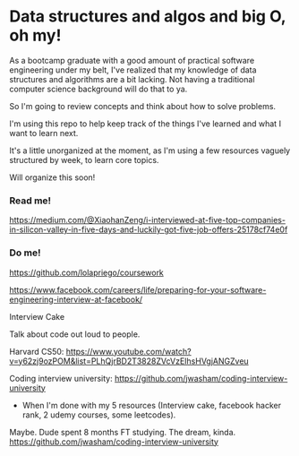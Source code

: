 # Data structures and algos and big O, oh my! 
As a bootcamp graduate with a good amount of practical software engineering under my belt, I've realized that my knowledge of data structures and algorithms are a bit lacking. Not having a traditional computer science background will do that to ya. 

So I'm going to review concepts and think about how to solve problems. 

I'm using this repo to help keep track of the things I've learned and what I want to learn next. 

It's a little unorganized at the moment, as I'm using a few resources vaguely structured by week, to learn core topics.

Will organize this soon! 

### Read me!
https://medium.com/@XiaohanZeng/i-interviewed-at-five-top-companies-in-silicon-valley-in-five-days-and-luckily-got-five-job-offers-25178cf74e0f


### Do me! 
https://github.com/lolapriego/coursework

https://www.facebook.com/careers/life/preparing-for-your-software-engineering-interview-at-facebook/

Interview Cake

Talk about code out loud to people.

Harvard CS50: https://www.youtube.com/watch?v=y62zj9ozPOM&list=PLhQjrBD2T3828ZVcVzEIhsHVgjANGZveu 

Coding interview university: https://github.com/jwasham/coding-interview-university 
  - When I'm done with my 5 resources (Interview cake, facebook hacker rank, 2 udemy courses, some leetcodes). 

Maybe. Dude spent 8 months FT studying. The dream, kinda. https://github.com/jwasham/coding-interview-university 

